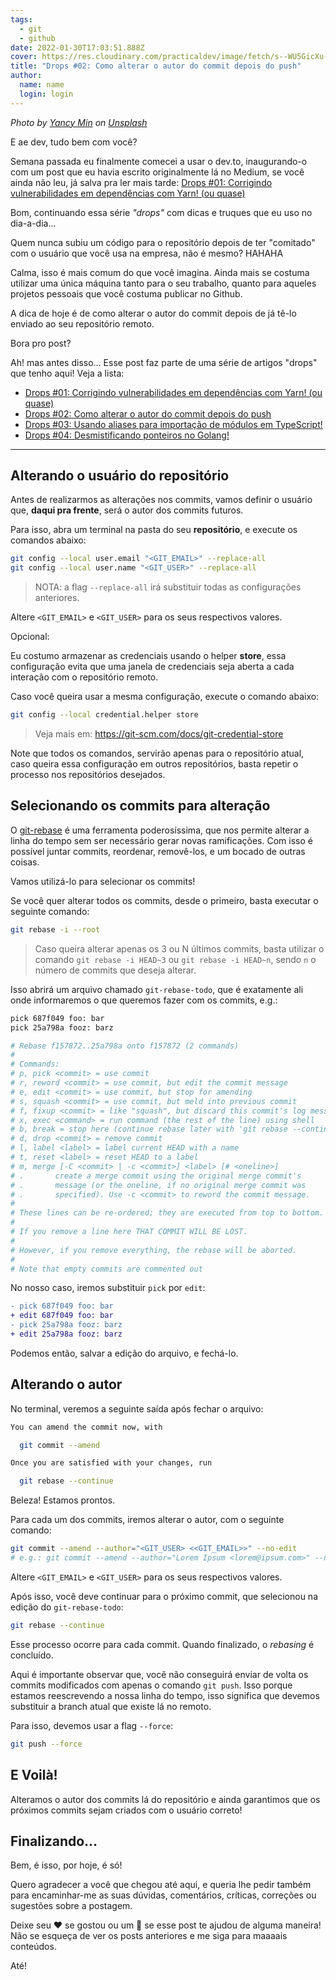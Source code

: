 ```yaml
---
tags:
  - git
  - github
date: 2022-01-30T17:03:51.888Z
cover: https://res.cloudinary.com/practicaldev/image/fetch/s--WU5GicXu--/c_imagga_scale,f_auto,fl_progressive,h_420,q_auto,w_1000/https://dev-to-uploads.s3.amazonaws.com/i/plfz332gbsx4h7xvledr.jpg
title: "Drops #02: Como alterar o autor do commit depois do push"
author:
  name: name
  login: login
---
```


<i><span>Photo by <a href="https://unsplash.com/@yancymin?utm_source=unsplash&amp;utm_medium=referral&amp;utm_content=creditCopyText">Yancy Min</a> on <a href="https://unsplash.com/@yancymin?utm_source=unsplash&amp;utm_medium=referral&amp;utm_content=creditCopyText">Unsplash</a></span></i>

E ae dev, tudo bem com você?

Semana passada eu finalmente comecei a usar o dev.to, inaugurando-o com um post que eu havia escrito originalmente lá no Medium, se você ainda não leu, já salva pra ler mais tarde: [Drops #01: Corrigindo vulnerabilidades em dependências com Yarn! (ou quase)
](https://dev.to/wnqueiroz/drops-01-corrigindo-vulnerabilidades-em-dependencias-com-yarn-ou-quase-2e2p)

Bom, continuando essa série _"drops"_ com dicas e truques que eu uso no dia-a-dia...

Quem nunca subiu um código para o repositório depois de ter "comitado" com o usuário que você usa na empresa, não é mesmo? HAHAHA

Calma, isso é mais comum do que você imagina. Ainda mais se costuma utilizar uma única máquina tanto para o seu trabalho, quanto para aqueles projetos pessoais que você costuma publicar no Github.

A dica de hoje é de como alterar o autor do commit depois de já tê-lo enviado ao seu repositório remoto.

Bora pro post?

Ah! mas antes disso... Esse post faz parte de uma série de artigos "drops" que tenho aqui! Veja a lista:

- [Drops #01: Corrigindo vulnerabilidades em dependências com Yarn! (ou quase)](https://dev.to/wnqueiroz/drops-01-corrigindo-vulnerabilidades-em-dependencias-com-yarn-ou-quase-2e2p)
- [Drops #02: Como alterar o autor do commit depois do push](https://dev.to/wnqueiroz/drops-02-como-alterar-o-autor-do-commit-depois-do-push-2mgg)
- [Drops #03: Usando aliases para importação de módulos em TypeScript!](https://dev.to/wnqueiroz/drops-03-usando-aliases-para-importacao-de-modulos-em-typescript-1fe9)
- [Drops #04: Desmistificando ponteiros no Golang!](https://dev.to/wnqueiroz/drops-04-desmistificando-ponteiros-no-golang-3kj9)

---

## Alterando o usuário do repositório

Antes de realizarmos as alterações nos commits, vamos definir o usuário que, **daqui pra frente**, será o autor dos commits futuros.

Para isso, abra um terminal na pasta do seu **repositório**, e execute os comandos abaixo:

```bash
git config --local user.email "<GIT_EMAIL>" --replace-all
git config --local user.name "<GIT_USER>" --replace-all
```

> NOTA: a flag `--replace-all` irá substituir todas as configurações anteriores.

Altere `<GIT_EMAIL>` e `<GIT_USER>` para os seus respectivos valores.

Opcional:

Eu costumo armazenar as credenciais usando o helper **store**, essa configuração evita que uma janela de credenciais seja aberta a cada interação com o repositório remoto.

Caso você queira usar a mesma configuração, execute o comando abaixo:

```bash
git config --local credential.helper store
```

> Veja mais em: https://git-scm.com/docs/git-credential-store

Note que todos os comandos, servirão apenas para o repositório atual, caso queira essa configuração em outros repositórios, basta repetir o processo nos repositórios desejados.

## Selecionando os commits para alteração

O [git-rebase](https://git-scm.com/docs/git-rebase) é uma ferramenta poderosíssima, que nos permite alterar a linha do tempo sem ser necessário gerar novas ramificações. Com isso é possível juntar commits, reordenar, removê-los, e um bocado de outras coisas.

Vamos utilizá-lo para selecionar os commits!

Se você quer alterar todos os commits, desde o primeiro, basta executar o seguinte comando:

```bash
git rebase -i --root
```

> Caso queira alterar apenas os 3 ou N últimos commits, basta utilizar o comando `git rebase -i HEAD~3` ou `git rebase -i HEAD~n`, sendo `n` o número de commits que deseja alterar.

Isso abrirá um arquivo chamado `git-rebase-todo`, que é exatamente ali onde informaremos o que queremos fazer com os commits, e.g.:

```bash
pick 687f049 foo: bar
pick 25a798a fooz: barz

# Rebase f157872..25a798a onto f157872 (2 commands)
#
# Commands:
# p, pick <commit> = use commit
# r, reword <commit> = use commit, but edit the commit message
# e, edit <commit> = use commit, but stop for amending
# s, squash <commit> = use commit, but meld into previous commit
# f, fixup <commit> = like "squash", but discard this commit's log message
# x, exec <command> = run command (the rest of the line) using shell
# b, break = stop here (continue rebase later with 'git rebase --continue')
# d, drop <commit> = remove commit
# l, label <label> = label current HEAD with a name
# t, reset <label> = reset HEAD to a label
# m, merge [-C <commit> | -c <commit>] <label> [# <oneline>]
# .       create a merge commit using the original merge commit's
# .       message (or the oneline, if no original merge commit was
# .       specified). Use -c <commit> to reword the commit message.
#
# These lines can be re-ordered; they are executed from top to bottom.
#
# If you remove a line here THAT COMMIT WILL BE LOST.
#
# However, if you remove everything, the rebase will be aborted.
#
# Note that empty commits are commented out
```

No nosso caso, iremos substituir `pick` por `edit`:

```diff
- pick 687f049 foo: bar
+ edit 687f049 foo: bar
- pick 25a798a fooz: barz
+ edit 25a798a fooz: barz
```

Podemos então, salvar a edição do arquivo, e fechá-lo.

## Alterando o autor

No terminal, veremos a seguinte saída após fechar o arquivo:

```sh
You can amend the commit now, with

  git commit --amend

Once you are satisfied with your changes, run

  git rebase --continue
```

Beleza! Estamos prontos.

Para cada um dos commits, iremos alterar o autor, com o seguinte comando:

```bash
git commit --amend --author="<GIT_USER> <<GIT_EMAIL>>" --no-edit
# e.g.: git commit --amend --author="Lorem Ipsum <lorem@ipsum.com>" --no-edit
```

Altere `<GIT_EMAIL>` e `<GIT_USER>` para os seus respectivos valores.

Após isso, você deve continuar para o próximo commit, que selecionou na edição do `git-rebase-todo`:

```bash
git rebase --continue
```

Esse processo ocorre para cada commit. Quando finalizado, o _rebasing_ é concluído.

Aqui é importante observar que, você não conseguirá enviar de volta os commits modificados com apenas o comando `git push`. Isso porque estamos reescrevendo a nossa linha do tempo, isso significa que devemos substituir a branch atual que existe lá no remoto.

Para isso, devemos usar a flag `--force`:

```bash
git push --force
```

## E Voilà!

Alteramos o autor dos commits lá do repositório e ainda garantimos que os próximos commits sejam criados com o usuário correto!

## Finalizando…

Bem, é isso, por hoje, é só!

Quero agradecer a você que chegou até aqui, e queria lhe pedir também para encaminhar-me as suas dúvidas, comentários, críticas, correções ou sugestões sobre a postagem.

Deixe seu ❤️ se gostou ou um 🦄 se esse post te ajudou de alguma maneira! Não se esqueça de ver os posts anteriores e me siga para maaaais conteúdos.

Até!

